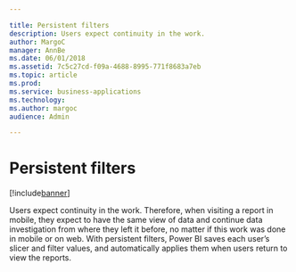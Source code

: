 ```yaml
---

title: Persistent filters
description: Users expect continuity in the work.
author: MargoC
manager: AnnBe
ms.date: 06/01/2018
ms.assetid: 7c5c27cd-f09a-4688-8995-771f8683a7eb
ms.topic: article
ms.prod: 
ms.service: business-applications
ms.technology: 
ms.author: margoc
audience: Admin

---
```

#  Persistent filters




[!include[banner](../../../includes/banner.md)]

Users expect continuity in the work. Therefore, when visiting a report in
mobile, they expect to have the same view of data and continue data
investigation from where they left it before, no matter if this work was done in
mobile or on web. With persistent filters, Power BI saves each user’s slicer and
filter values, and automatically applies them when users return to view the
reports.
